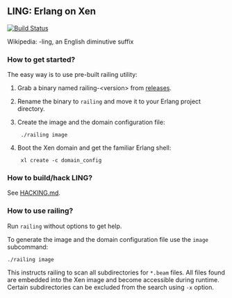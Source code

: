 ## LING: Erlang on Xen

[![Build Status](https://api.travis-ci.org/cloudozer/ling.svg)](https://travis-ci.org/cloudozer/ling)

Wikipedia: -ling, an English diminutive suffix

### How to get started?

The easy way is to use pre-built railing utility:

1. Grab a binary named railing-&lt;version&gt; from [releases](https://github.com/cloudozer/ling/releases).

1. Rename the binary to `railing` and move it to your Erlang project directory.

1. Create the image and the domain configuration file:

        ./railing image

1. Boot the Xen domain and get the familiar Erlang shell:

        xl create -c domain_config


### How to build/hack LING?

See [HACKING.md](HACKING.md).

### How to use railing?

Run `railing` without options to get help.

To generate the image and the domain configuration file use the `image`
subcommand:
```
./railing image
```
This instructs railing to scan all subdirectories for `*.beam` files. All files
found are embedded into the Xen image and become accessible during runtime.
Certain subdirectories can be excluded from the search using `-x` option.

